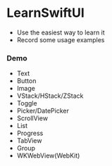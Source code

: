 # LearnSwiftUI

- Use the easiest way to learn it
- Record some usage examples

### Demo
- Text
- Button
- Image
- VStack/HStack/ZStack
- Toggle
- Picker/DatePicker
- ScrollView
- List
- Progress
- TabView
- Group
- WKWebView(WebKit)
